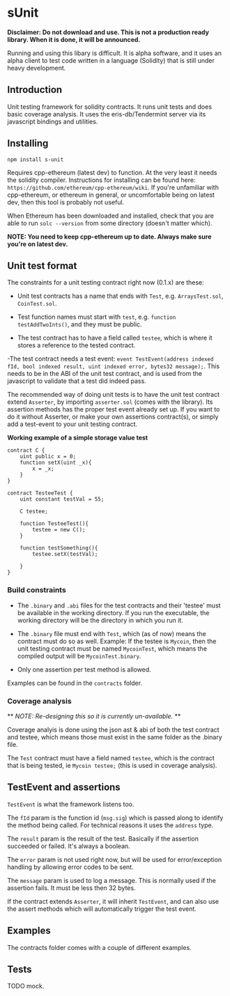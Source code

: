 # sUnit

**Disclaimer: Do not download and use. This is not a production ready library. When it is done, it will be announced.**

Running and using this libary is difficult. It is alpha software, and it uses an alpha client to test code written in a language (Solidity) that is still under heavy development.

## Introduction

Unit testing framework for solidity contracts. It runs unit tests and does basic coverage analysis. It uses the eris-db/Tendermint server via its javascript bindings and utilities.

## Installing

`npm install s-unit`

Requires cpp-ethereum (latest dev) to function. At the very least it needs the solidity compiler. Instructions for installing can be found here: `https://github.com/ethereum/cpp-ethereum/wiki`. If you're unfamiliar with cpp-ethereum, or ethereum in general, or uncomfortable being on latest dev, then this tool is probably not useful.

When Ethereum has been downloaded and installed, check that you are able to run `solc --version` from some directory (doesn't matter which).

**NOTE: You need to keep cpp-ethereum up to date. Always make sure you're on latest dev.**

## Unit test format

The constraints for a unit testing contract right now (0.1.x) are these:

- Unit test contracts has a name that ends with `Test`, e.g. `ArraysTest.sol`, `CoinTest.sol`.

- Test function names must start with `test`, e.g. `function testAddTwoInts()`, and they must be public.

- The test contract has to have a field called `testee`, which is where it stores a reference to the tested contract.

-The test contract needs a test event: `event TestEvent(address indexed fId, bool indexed result, uint indexed error, bytes32 message);`. This needs to be in the ABI of the unit test contract, and is used from the javascript to validate that a test did indeed pass.

The recommended way of doing unit tests is to have the unit test contract extend `Asserter`, by importing `asserter.sol` (comes with the library). Its assertion methods has the proper test event already set up. If you want to do it without Asserter, or make your own assertions contract(s), or simply add a test-event to your unit testing contract. 

**Working example of a simple storage value test**

```
contract C {
    uint public x = 0;
    function setX(uint _x){
        x = _x;
    }
}

contract TesteeTest {
    uint constant testVal = 55;

    C testee;
    
    function TesteeTest(){
        testee = new C();
    }
    
    function testSomething(){
        testee.setX(testVal);
        
    }
}
```

### Build constraints

- The `.binary` and `.abi` files for the test contracts and their 'testee' must be available in the working directory. If you run the executable, the working directory will be the directory in which you run it.

- The `.binary` file must end with `Test`, which (as of now) means the contract must do so as well. Example: If the testee is `Mycoin`, then the unit testing contract must be named `MycoinTest`, which means the compiled output will be `MycoinTest.binary`.



- Only one assertion per test method is allowed.

Examples can be found in the `contracts` folder.

### Coverage analysis

** *NOTE: Re-designing this so it is currently un-available.* **

Coverage analyis is done using the json ast & abi of both the test contract and testee, which means those must exist in the same folder as the .binary file.

The `Test` contract must have a field named `testee`, which is the contract that is being tested, ie `Mycoin testee;` (this is used in coverage analysis).

## TestEvent and assertions

`TestEvent` is what the framework listens too. 

The `fId` param is the function id (`msg.sig`) which is passed along to identify the method being called. For technical reasons it uses the `address` type.   

The `result` param is the result of the test. Basically if the assertion succeeded or failed. It's always a boolean.

The `error` param is not used right now, but will be used for error/exception handling by allowing error codes to be sent.

The `message` param is used to log a message. This is normally used if the assertion fails. It must be less then 32 bytes.

If the contract extends `Asserter`, it will inherit `TestEvent`, and can also use the assert methods which will automatically trigger the test event. 

## Examples

The contracts folder comes with a couple of different examples.

## Tests

TODO mock.